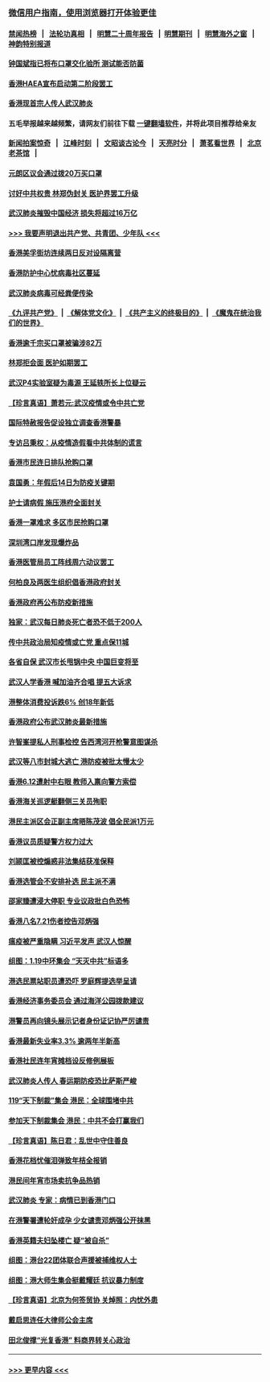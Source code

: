 ### [微信用户指南，使用浏览器打开体验更佳](https://github.com/gfw-breaker/banned-news1/blob/master/indexes/wechat-guide.md?t=0)
#### [禁闻热榜](热点新闻.md?t=0)  &nbsp;&nbsp;|&nbsp;&nbsp; [法轮功真相](https://github.com/gfw-breaker/truth/blob/master/README.md?t=0) &nbsp;&nbsp;|&nbsp;&nbsp; [明慧二十周年报告](https://github.com/gfw-breaker/mh-reports/blob/master/README.md?t=0) &nbsp;&nbsp;|&nbsp;&nbsp;[明慧期刊](https://github.com/gfw-breaker/mh-qikan) &nbsp;&nbsp;|&nbsp;&nbsp; [明慧海外之窗](https://github.com/gfw-breaker/mh-news/blob/master/README.md?t=0) &nbsp;&nbsp;|&nbsp;&nbsp; [神韵特别报道](https://github.com/gfw-breaker/mh-news/blob/master/shenyun.md?t=0)
#### [钟国斌指已将布口罩交化验所 测试能否防菌](../pages/nsc415/n11842783.md?t=02050155) 
#### [香港HAEA宣布启动第二阶段罢工](../pages/nsc415/n11842723.md?t=02050155) 
#### [香港现首宗人传人武汉肺炎](../pages/nsc415/n11842766.md?t=02050155) 
#### 五毛举报越来越频繁，请网友们前往下载 [一键翻墙软件](https://github.com/gfw-breaker/ssr-accounts)，并将此项目推荐给亲友
#### [新闻拍案惊奇](https://github.com/gfw-breaker/banned-news1/blob/master/pages/link4.md) &nbsp;&nbsp;|&nbsp;&nbsp; [江峰时刻](https://github.com/gfw-breaker/banned-news1/blob/master/pages/link4.md) &nbsp;&nbsp;|&nbsp;&nbsp; [文昭谈古论今](https://github.com/gfw-breaker/banned-news1/blob/master/pages/link4.md) &nbsp;&nbsp;|&nbsp;&nbsp; [天亮时分](https://github.com/gfw-breaker/banned-news1/blob/master/pages/link4.md) &nbsp;&nbsp;|&nbsp;&nbsp; [萧茗看世界](https://github.com/gfw-breaker/banned-news1/blob/master/pages/link4.md) &nbsp;&nbsp;|&nbsp;&nbsp; [北京老茶馆](https://github.com/gfw-breaker/banned-news1/blob/master/pages/link4.md) &nbsp;&nbsp;|&nbsp;&nbsp; 
#### [元朗区议会通过拨20万买口罩](../pages/nsc415/n11842754.md?t=02050155) 
#### [讨好中共权贵 林郑伪封关 医护界罢工升级](../pages/nsc415/n11842359.md?t=02050155) 
#### [武汉肺炎摧毁中国经济 损失将超过16万亿](../pages/nsc415/n11839723.md?t=02050155) 
#### [>>> 我要声明退出共产党、共青团、少年队 <<<](https://github.com/begood0513/goodnews/blob/master/quit/letter.md) 
#### [香港美孚街坊连续两日反对设隔离营](../pages/nsc415/n11839962.md?t=02050155) 
#### [香港防护中心忧病毒社区蔓延](../pages/nsc415/n11839933.md?t=02050155) 
#### [武汉肺炎病毒可经粪便传染](../pages/nsc415/n11839939.md?t=02050155) 
#### [《九评共产党》](https://github.com/begood0513/9ping.md/blob/master/README.md) &nbsp;|&nbsp; [《解体党文化》](../../../../jtdwh.md/blob/master/README.md)  &nbsp;|&nbsp; [《共产主义的终极目的》](../../../../gczydzjmd.md/blob/master/README.md) &nbsp;|&nbsp; [《魔鬼在统治我们的世界》](../../../../mgztzwmdsj.md/blob/master/README.md) 
#### [香港逾千宗买口罩被骗涉82万](../pages/nsc415/n11839914.md?t=02050155) 
#### [林郑拒会面 医护如期罢工](../pages/nsc415/n11839892.md?t=02050155) 
#### [武汉P4实验室疑为毒源 王延轶所长上位疑云](../pages/nsc415/n11835543.md?t=02050155) 
#### [【珍言真语】萧若元:武汉疫情或令中共亡党](../pages/nsc415/n11829394.md?t=02050155) 
#### [国际特赦报告促设独立调查香港警暴](../pages/nsc415/n11833845.md?t=02050155) 
#### [专访吕秉权：从疫情造假看中共体制的谎言](../pages/nsc415/n11833813.md?t=02050155) 
#### [香港市民连日排队抢购口罩](../pages/nsc415/n11833794.md?t=02050155) 
#### [袁国勇：年假后14日为防疫关键期](../pages/nsc415/n11831088.md?t=02050155) 
#### [护士请病假 施压港府全面封关](../pages/nsc415/n11831030.md?t=02050155) 
#### [香港一罩难求 多区市民抢购口罩](../pages/nsc415/n11831002.md?t=02050155) 
#### [深圳湾口岸发现爆炸品](../pages/nsc415/n11828802.md?t=02050155) 
#### [香港医管局员工阵线周六动议罢工](../pages/nsc415/n11828762.md?t=02050155) 
#### [何柏良及两医生组织倡香港政府封关](../pages/nsc415/n11828749.md?t=02050155) 
#### [香港政府再公布防疫新措施](../pages/nsc415/n11828716.md?t=02050155) 
#### [独家：武汉每日肺炎死亡者恐不低于200人](../pages/nsc415/n11828240.md?t=02050155) 
#### [传中共政治局知疫情或亡党 重点保11城](../pages/nsc415/n11828145.md?t=02050155) 
#### [各省自保 武汉市长甩锅中央 中国巨变将至](../pages/nsc415/n11828021.md?t=02050155) 
#### [武汉人学香港 喊加油齐合唱 提五大诉求](../pages/nsc415/n11827046.md?t=02050155) 
#### [港整体消费投诉跌6% 创18年新低](../pages/nsc415/n11817280.md?t=02050155) 
#### [香港政府公布武汉肺炎最新措施](../pages/nsc415/n11817152.md?t=02050155) 
#### [许智峯提私人刑事检控 告西湾河开枪警意图谋杀](../pages/nsc415/n11817132.md?t=02050155) 
#### [武汉等八市封城大逃亡 港防疫被批太慢太少](../pages/nsc415/n11817058.md?t=02050155) 
#### [香港6.12遭射中右眼 教师入禀向警方索偿](../pages/nsc415/n11814678.md?t=02050155) 
#### [香港海关巡逻艇翻侧三关员殉职](../pages/nsc415/n11814604.md?t=02050155) 
#### [港民主派区会正副主席晤陈茂波 倡全民派1万元](../pages/nsc415/n11814582.md?t=02050155) 
#### [香港议员质疑警方权力过大](../pages/nsc415/n11814560.md?t=02050155) 
#### [刘颕匡被控煽惑非法集结获准保释](../pages/nsc415/n11811727.md?t=02050155) 
#### [香港选管会不安排补选 民主派不满](../pages/nsc415/n11811691.md?t=02050155) 
#### [邵家臻遭浸大停职 专业议政批白色恐怖](../pages/nsc415/n11811670.md?t=02050155) 
#### [香港八名7.21伤者控告邓炳强](../pages/nsc415/n11811623.md?t=02050155) 
#### [瘟疫被严重隐瞒 习近平发声 武汉人惊醒](../pages/nsc415/n11811186.md?t=02050155) 
#### [组图：1.19中环集会 “天灭中共”标语多](../pages/nsc415/n11809514.md?t=02050155) 
#### [港选民票站职员遭恐吓 罗庭辉提选举呈请](../pages/nsc415/n11808914.md?t=02050155) 
#### [香港经济事务委员会 通过海洋公园拨款建议](../pages/nsc415/n11808906.md?t=02050155) 
#### [港警员再向镜头展示记者身份证记协严厉谴责](../pages/nsc415/n11808888.md?t=02050155) 
#### [香港最新失业率3.3% 逾两年半新高](../pages/nsc415/n11808887.md?t=02050155) 
#### [香港社民连年宵摊档设反修例展板](../pages/nsc415/n11808857.md?t=02050155) 
#### [武汉肺炎人传人 春运期防疫恐比萨斯严峻](../pages/nsc415/n11808739.md?t=02050155) 
#### [119“天下制裁”集会 港民：全球围堵中共](../pages/nsc415/n11806318.md?t=02050155) 
#### [参加天下制裁集会 港民：中共不会打赢我们](../pages/nsc415/n11806596.md?t=02050155) 
#### [【珍言真语】陈日君：乱世中守住善良](../pages/nsc415/n11806247.md?t=02050155) 
#### [香港花档忧催泪弹致年桔全报销](../pages/nsc415/n11806130.md?t=02050155) 
#### [港民间年宵市场卖抗争品热销](../pages/nsc415/n11806073.md?t=02050155) 
#### [武汉肺炎 专家：病情已到香港门口](../pages/nsc415/n11806020.md?t=02050155) 
#### [在港警署遭轮奸成孕 少女谴责邓炳强公开抹黑](../pages/nsc415/n11805981.md?t=02050155) 
#### [香港英籍夫妇坠楼亡 疑“被自杀”](../pages/nsc415/n11805937.md?t=02050155) 
#### [组图：港台22团体联合声援被捕维权人士](../pages/nsc415/n11801834.md?t=02050155) 
#### [组图：港大师生集会挺戴耀廷 抗议暴力制度](../pages/nsc415/n11799298.md?t=02050155) 
#### [【珍言真语】北京为何签贸协 关焯照：内忧外患](../pages/nsc415/n11799790.md?t=02050155) 
#### [戴启思连任大律师公会主席](../pages/nsc415/n11799306.md?t=02050155) 
#### [田北俊撑“光复香港” 料商界转关心政治](../pages/nsc415/n11799287.md?t=02050155) 

----
#### [ >>> 更早内容 <<< ](../indexes/nsc415-earlier.md)
